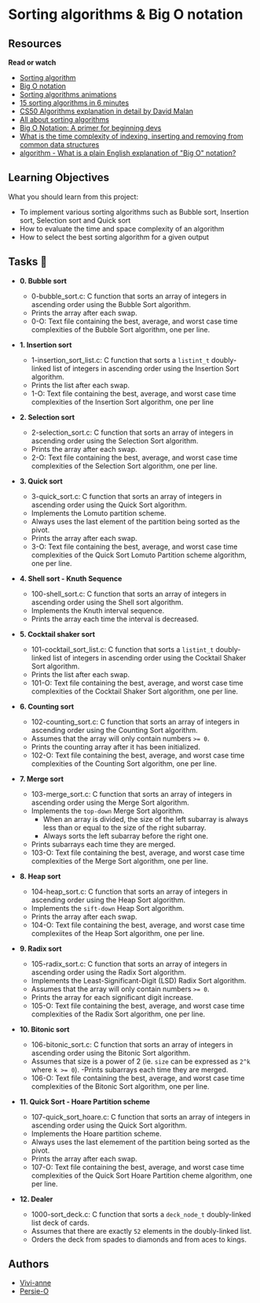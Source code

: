 # Sorting algorithms & Big O notation

## Resources
**Read or watch**

- [Sorting algorithm](https://intranet.alxswe.com/rltoken/-j5MKLBlzZAC2RfJ5DTBIg)
- [Big O notation](https://intranet.alxswe.com/rltoken/WRvrE2BaNVQFssHiUATTrw)
- [Sorting algorithms animations](https://intranet.alxswe.com/rltoken/ol0P7NbYVb5R31iOv4Q40A)
- [15 sorting algorithms in 6 minutes](https://intranet.alxswe.com/rltoken/_I0aEvhfJ66Xyob6dd9Utw)
- [CS50 Algorithms explanation in detail by David Malan](https://intranet.alxswe.com/rltoken/Ea93HeEYuNkOL7sGb6zzGg)
- [All about sorting algorithms](https://intranet.alxswe.com/rltoken/21X_eaj5RGcLIL9mZv2sqw)
- [Big O Notation: A primer for beginning devs](https://www.educative.io/blog/a-big-o-primer-for-beginning-devs?aid=5082902844932096&utm_source=google&utm_medium=cpc&utm_campaign=blog-dynamic&gclid=EAIaIQobChMIlb2ol-H36QIVTwiICR38HQ-LEAAYASAAEgJjGPD_BwE%3E)
- [What is the time complexity of indexing, inserting and removing from common data structures](https://stackoverflow.com/questions/122799/what-is-the-time-complexity-of-indexing-inserting-and-removing-from-common-data)
- [algorithm - What is a plain English explanation of "Big O" notation?](https://stackoverflow.com/questions/487258/what-is-a-plain-english-explanation-of-big-o-notation)

## Learning Objectives

What you should learn from this project:
- To implement various sorting algorithms such as Bubble sort, Insertion sort, Selection sort and Quick sort
- How to evaluate the time and space complexity of an algorithm
- How to select the best sorting algorithm for a given output

## Tasks 📃

- **0. Bubble sort**

	- 0-bubble_sort.c: C function that sorts an array of integers in ascending order using the Bubble Sort algorithm.
	- Prints the array after each swap.
	- 0-O: Text file containing the best, average, and worst case time complexities of the Bubble Sort algorithm, one per line.

- **1. Insertion sort**

	- 1-insertion_sort_list.c: C function that sorts a `listint_t` doubly-linked list of integers in ascending order using the Insertion Sort algorithm.
	- Prints the list after each swap.
	- 1-O: Text file containing the best, average, and worst case time complexities of the Insertion Sort algorithm, one per line

- **2. Selection sort**

	- 2-selection_sort.c: C function that sorts an array of integers in ascending order using the Selection Sort algorithm.
	- Prints the array after each swap.
	- 2-O: Text file containing the best, average, and worst case time complexities of the Selection Sort algorithm, one per line.
- **3. Quick sort**

	- 3-quick_sort.c: C function that sorts an array of integers in ascending order using the Quick Sort algorithm.
	- Implements the Lomuto partition scheme.
	- Always uses the last element of the partition being sorted as the pivot.
	- Prints the array after each swap.
	- 3-O: Text file containing the best, average, and worst case time complexities of the Quick Sort Lomuto Partition scheme algorithm, one per line.

- **4. Shell sort - Knuth Sequence**

	- 100-shell_sort.c: C function that sorts an array of integers in ascending order using the Shell sort algorithm.
	- Implements the Knuth interval sequence.
	- Prints the array each time the interval is decreased.

- **5. Cocktail shaker sort**

	- 101-cocktail_sort_list.c: C function that sorts a `listint_t` doubly-linked list of integers in ascending order using the Cocktail Shaker Sort algorithm.
	- Prints the list after each swap.
	- 101-O: Text file containing the best, average, and worst case time complexities of the Cocktail Shaker Sort algorithm, one per line.

- **6. Counting sort**

	- 102-counting_sort.c: C function that sorts an array of integers in ascending order using the Counting Sort algorithm.
	- Assumes that the array will only contain numbers `>= 0`.
	- Prints the counting array after it has been initialized.
	- 102-O: Text file containing the best, average, and worst case time complexities of the Counting Sort algorithm, one per line.

- **7. Merge sort**

	- 103-merge_sort.c: C function that sorts an array of integers in ascending order using the Merge Sort algorithm.
	- Implements the `top-down` Merge Sort algorithm.
		- When an array is divided, the size of the left subarray is always less than or equal to the size of the right subarray.
		- Always sorts the left subarray before the right one.
	- Prints subarrays each time they are merged.
	- 103-O: Text file containing the best, average, and worst case time complexities of the Merge Sort algorithm, one per line.

- **8. Heap sort**

	- 104-heap_sort.c: C function that sorts an array of integers in ascending order using the Heap Sort algorithm.
	- Implements the `sift-down` Heap Sort algorithm.
	- Prints the array after each swap.
	- 104-O: Text file containing the best, average, and worst case time complexiites of the Heap Sort algorithm, one per line.

- **9. Radix sort**

	- 105-radix_sort.c: C function that sorts an array of integers in ascending order using the Radix Sort algorithm.
	- Implements the Least-Significant-Digit (LSD) Radix Sort algorithm.
	- Assumes that the array will only contain numbers `>= 0`.
	- Prints the array for each significant digit increase.
	- 105-O: Text file containing the best, average, and worst case time complexities of the Radix Sort algorithm, one per line.

- **10. Bitonic sort**

	- 106-bitonic_sort.c: C function that sorts an array of integers in ascending order using the Bitonic Sort algorithm.
	- Assumes that size is a power of 2 (ie. `size` can be expressed as `2^k` where `k >= 0`).
	-Prints subarrays each time they are merged.
	- 106-O: Text file containing the best, average, and worst case time complexities of the Bitonic Sort algorithm, one per line.

- **11. Quick Sort - Hoare Partition scheme**

	- 107-quick_sort_hoare.c: C function that sorts an array of integers in ascending order using the Quick Sort algorithm.
	- Implements the Hoare partition scheme.
	- Always uses the last elemement of the partition being sorted as the pivot.
	- Prints the array after each swap.
	- 107-O: Text file containing the best, average, and worst case time complexities of the Quick Sort Hoare Partition cheme algorithm, one per line.

- **12. Dealer**

	- 1000-sort_deck.c: C function that sorts a `deck_node_t` doubly-linked list deck of cards.
	- Assumes that there are exactly `52` elements in the doubly-linked list.
	- Orders the deck from spades to diamonds and from aces to kings.

## Authors
- [Vivi-anne](https://github.com/Vivi-anne/sorting_algorithms)
- [Persie-O](https://github.com/Persie-O)
